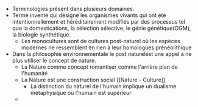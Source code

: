 - Terminologies présent dans plusieurs domaines.
- Terme inventé qui désigne les organismes vivants qui ont été intentionnellement et héréditairement modifiés par des processus tel que la domestications, la sélection sélective, le génie génétique(OGM), la biologie synthétique.
	- Les monocultures sont de cultures post-naturel où les espèces modernes ne ressemblent en rien à leur homologues prénéolithique
- Dans la philosophie environnementale le post naturelest une appel à ne plus utiliser le concept de nature.
	- La Nature comme concept romantiser comme l'arrière plan de l'humanité
	- La Nature est une construction social [[Nature - Culture]]
		- La distinction du naturel de l'humain implique un dualisme métaphysique où l'humain est supérieur
	-